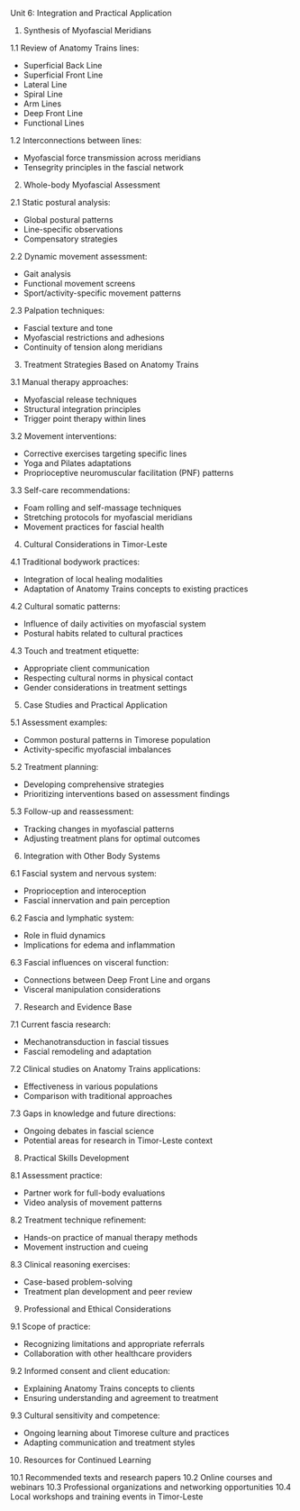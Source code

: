 Unit 6: Integration and Practical Application

1. Synthesis of Myofascial Meridians

1.1 Review of Anatomy Trains lines:
- Superficial Back Line
- Superficial Front Line
- Lateral Line
- Spiral Line
- Arm Lines
- Deep Front Line
- Functional Lines

1.2 Interconnections between lines:
- Myofascial force transmission across meridians
- Tensegrity principles in the fascial network

2. Whole-body Myofascial Assessment

2.1 Static postural analysis:
- Global postural patterns
- Line-specific observations
- Compensatory strategies

2.2 Dynamic movement assessment:
- Gait analysis
- Functional movement screens
- Sport/activity-specific movement patterns

2.3 Palpation techniques:
- Fascial texture and tone
- Myofascial restrictions and adhesions
- Continuity of tension along meridians

3. Treatment Strategies Based on Anatomy Trains

3.1 Manual therapy approaches:
- Myofascial release techniques
- Structural integration principles
- Trigger point therapy within lines

3.2 Movement interventions:
- Corrective exercises targeting specific lines
- Yoga and Pilates adaptations
- Proprioceptive neuromuscular facilitation (PNF) patterns

3.3 Self-care recommendations:
- Foam rolling and self-massage techniques
- Stretching protocols for myofascial meridians
- Movement practices for fascial health

4. Cultural Considerations in Timor-Leste

4.1 Traditional bodywork practices:
- Integration of local healing modalities
- Adaptation of Anatomy Trains concepts to existing practices

4.2 Cultural somatic patterns:
- Influence of daily activities on myofascial system
- Postural habits related to cultural practices

4.3 Touch and treatment etiquette:
- Appropriate client communication
- Respecting cultural norms in physical contact
- Gender considerations in treatment settings

5. Case Studies and Practical Application

5.1 Assessment examples:
- Common postural patterns in Timorese population
- Activity-specific myofascial imbalances

5.2 Treatment planning:
- Developing comprehensive strategies
- Prioritizing interventions based on assessment findings

5.3 Follow-up and reassessment:
- Tracking changes in myofascial patterns
- Adjusting treatment plans for optimal outcomes

6. Integration with Other Body Systems

6.1 Fascial system and nervous system:
- Proprioception and interoception
- Fascial innervation and pain perception

6.2 Fascia and lymphatic system:
- Role in fluid dynamics
- Implications for edema and inflammation

6.3 Fascial influences on visceral function:
- Connections between Deep Front Line and organs
- Visceral manipulation considerations

7. Research and Evidence Base

7.1 Current fascia research:
- Mechanotransduction in fascial tissues
- Fascial remodeling and adaptation

7.2 Clinical studies on Anatomy Trains applications:
- Effectiveness in various populations
- Comparison with traditional approaches

7.3 Gaps in knowledge and future directions:
- Ongoing debates in fascial science
- Potential areas for research in Timor-Leste context

8. Practical Skills Development

8.1 Assessment practice:
- Partner work for full-body evaluations
- Video analysis of movement patterns

8.2 Treatment technique refinement:
- Hands-on practice of manual therapy methods
- Movement instruction and cueing

8.3 Clinical reasoning exercises:
- Case-based problem-solving
- Treatment plan development and peer review

9. Professional and Ethical Considerations

9.1 Scope of practice:
- Recognizing limitations and appropriate referrals
- Collaboration with other healthcare providers

9.2 Informed consent and client education:
- Explaining Anatomy Trains concepts to clients
- Ensuring understanding and agreement to treatment

9.3 Cultural sensitivity and competence:
- Ongoing learning about Timorese culture and practices
- Adapting communication and treatment styles

10. Resources for Continued Learning

10.1 Recommended texts and research papers
10.2 Online courses and webinars
10.3 Professional organizations and networking opportunities
10.4 Local workshops and training events in Timor-Leste